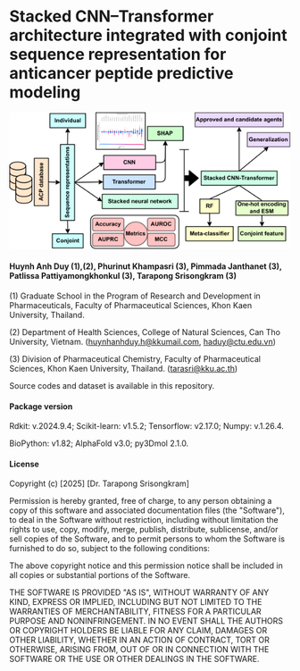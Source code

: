 # Stacked CNN–Transformer architecture integrated with conjoint sequence representation for anticancer peptide predictive modeling
![Abstract Graphic](Figure.ACP_graphic2.png)

#### Huynh Anh Duy (1),(2), Phurinut Khampasri (3), Pimmada Janthanet (3), Patlissa Pattiyamongkhonkul (3), Tarapong Srisongkram (3) 

(1) Graduate School in the Program of Research and Development in Pharmaceuticals, Faculty of Pharmaceutical Sciences, Khon Kaen University, Thailand. 

(2) Department of Health Sciences, College of Natural Sciences, Can Tho University, Vietnam. (huynhanhduy.h@kkumail.com, haduy@ctu.edu.vn)

(3) Division of Pharmaceutical Chemistry, Faculty of Pharmaceutical Sciences, Khon Kaen University, Thailand. (tarasri@kku.ac.th)

Source codes and dataset is available in this repository.

#### Package version
Rdkit: v.2024.9.4; Scikit-learn: v1.5.2; Tensorflow: v2.17.0; Numpy: v.1.26.4.

BioPython: v1.82; AlphaFold v3.0; py3Dmol 2.1.0.

#### License

Copyright (c) [2025] [Dr. Tarapong Srisongkram]

Permission is hereby granted, free of charge, to any person obtaining a copy
of this software and associated documentation files (the "Software"), to deal
in the Software without restriction, including without limitation the rights
to use, copy, modify, merge, publish, distribute, sublicense, and/or sell
copies of the Software, and to permit persons to whom the Software is
furnished to do so, subject to the following conditions:

The above copyright notice and this permission notice shall be included in all
copies or substantial portions of the Software.

THE SOFTWARE IS PROVIDED "AS IS", WITHOUT WARRANTY OF ANY KIND, EXPRESS OR
IMPLIED, INCLUDING BUT NOT LIMITED TO THE WARRANTIES OF MERCHANTABILITY,
FITNESS FOR A PARTICULAR PURPOSE AND NONINFRINGEMENT. IN NO EVENT SHALL THE
AUTHORS OR COPYRIGHT HOLDERS BE LIABLE FOR ANY CLAIM, DAMAGES OR OTHER
LIABILITY, WHETHER IN AN ACTION OF CONTRACT, TORT OR OTHERWISE, ARISING FROM,
OUT OF OR IN CONNECTION WITH THE SOFTWARE OR THE USE OR OTHER DEALINGS IN THE
SOFTWARE.
